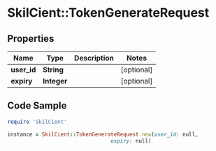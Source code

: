 # SkilCient::TokenGenerateRequest

## Properties

Name | Type | Description | Notes
------------ | ------------- | ------------- | -------------
**user_id** | **String** |  | [optional] 
**expiry** | **Integer** |  | [optional] 

## Code Sample

```ruby
require 'SkilCient'

instance = SkilCient::TokenGenerateRequest.new(user_id: null,
                                 expiry: null)
```


